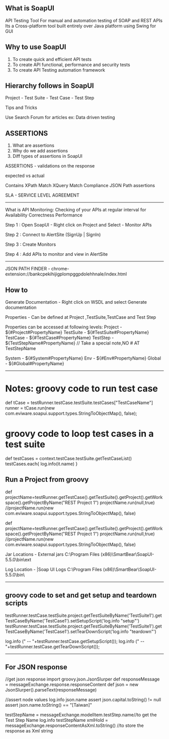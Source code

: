 What is SoapUI
------------------------
API Testing Tool
For manual and automation testing of SOAP and REST APIs
Its a Cross-platform tool built entirely over Java platform using Swing for GUI


Why to use SoapUI
------------------------------
1. To create quick and efficient API tests
2. To create API functional, performance and security tests
3. To create API Testing automation framework


Hierarchy follows in SoapUI
------------------------------

Project - Test Suite - Test Case - Test Step

Tips and Tricks

Use Search Forum for articles ex: Data driven testing


ASSERTIONS
--------------------------------

1. What are assertions
2. Why do we add assertions
3. Diff types of assertions in SoapUI


ASSERTIONS - validations on the response

expected vs actual

Contains 
XPath Match
XQuery Match
Compliance
JSON Path assertions

SLA - SERVICE LEVEL AGREEMENT


--------------------------------------------------------------------
What is API Monitoring:
Checking of your APIs at regular interval for 
Availability
Correctness
Performance

Step 1 : Open SoapUI - Right click on Project and Select - Monitor APIs

Step 2 : Connect to AlertSite (SignUp | SignIn)

Step 3 : Create Monitors

Step 4 : Add APIs to monitor and view in AlertSite


-----------------------------------------------------------------

JSON PATH FINDER - chrome-extension://bankcpekihijigplompggpdolehhnale/index.html


How to 
--------------------------
Generate Documentation - Right click on WSDL and select Generate documentation

Properties - Can be defined at Project ,TestSuite,TestCase and Test Step 

Properties can be accessed at following levels:
Project       -  ${#Project#PropertyName}
TestSuite   -  ${#TestSuite#PropertyName}
TestCase   -  ${#TestCase#PropertyName}
TestStep    -  ${TestStepName#PropertyName} // Take a special note,NO # AT TestStepName

System   -    ${#System#PropertyName}
Env        -     ${#Env#PropertyName}
Global    -     ${#Global#PropertyName} 

----------------------------------------

Notes:
groovy code to run test case
=====================
def tCase = testRunner.testCase.testSuite.testCases["TestCaseName"]
runner = tCase.run(new com.eviware.soapui.support.types.StringToObjectMap(), false);

groovy code to loop test cases in a test suite
==================================
def testCases = context.testCase.testSuite.getTestCaseList() 
testCases.each{
log.info(it.name)
}
	
Run a Project from groovy
---------------------------------
def projectName=testRunner.getTestCase().getTestSuite().getProject().getWorkspace().getProjectByName("REST Project 1")
projectName.run(null,true)
//projectName.run(new com.eviware.soapui.support.types.StringToObjectMap(), false)

def projectName=testRunner.getTestCase().getTestSuite().getProject().getWorkspace().getProjectByName("REST Project 1")
projectName.run(null,true)
//projectName.run(new com.eviware.soapui.support.types.StringToObjectMap(), false)

Jar Locations - External jars
C:\Program Files (x86)\SmartBear\SoapUI-5.5.0\bin\ext

Log Location - |Soap UI Logs
C:\Program Files (x86)\SmartBear\SoapUI-5.5.0\bin\ 


-----------------------------------------
groovy code to set and get setup and teardown scripts 
--------------------------------------------------------------------------
testRunner.testCase.testSuite.project.getTestSuiteByName('TestSuite1').getTestCaseByName('TestCase1').setSetupScript('log.info "setup"')
testRunner.testCase.testSuite.project.getTestSuiteByName('TestSuite1').getTestCaseByName('TestCase1').setTearDownScript('log.info "teardown"')

log.info ("  --  "+testRunner.testCase.getSetupScript());
log.info ("  --  "+testRunner.testCase.getTearDownScript());


-----------------------------------------------------------------------


For JSON response
-------------------------------

//get json response
import groovy.json.JsonSlurper
def responseMessage = messageExchange.response.responseContent
def json = new JsonSlurper().parseText(responseMessage)

//assert node values
log.info json.name
assert json.capital.toString() != null
assert json.name.toString() == "[Taiwan]"

testStepName = messageExchange.modelItem.testStep.name//to get the Test Step Name
log.info testStepName
xmlHold = messageExchange.responseContentAsXml.toString()  //to store the response as Xml string






	
